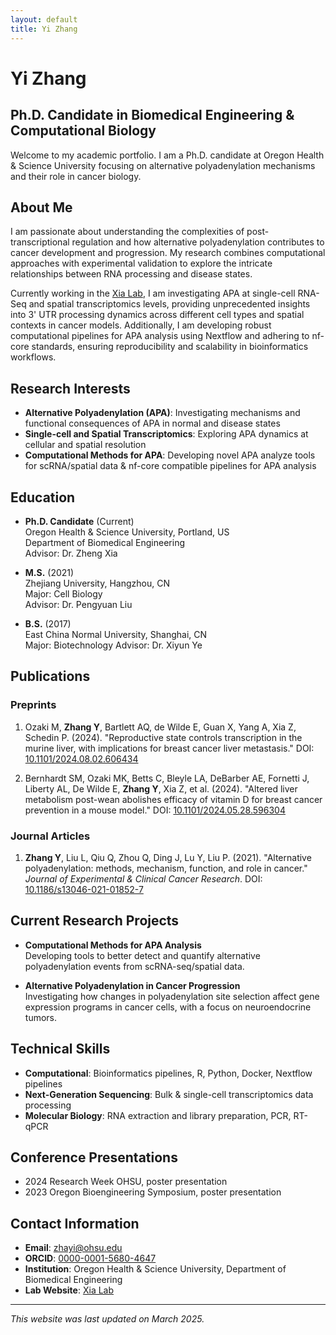 ```yaml
---
layout: default
title: Yi Zhang
---
```


# Yi Zhang

## Ph.D. Candidate in Biomedical Engineering & Computational Biology

Welcome to my academic portfolio. I am a Ph.D. candidate at Oregon Health & Science University focusing on alternative polyadenylation mechanisms and their role in cancer biology.

## About Me

I am passionate about understanding the complexities of post-transcriptional regulation and how alternative polyadenylation contributes to cancer development and progression. My research combines computational approaches with experimental validation to explore the intricate relationships between RNA processing and disease states.

Currently working in the [Xia Lab](https://xiazlab.org/), I am investigating APA at single-cell RNA-Seq and spatial transcriptomics levels, providing unprecedented insights into 3' UTR processing dynamics across different cell types and spatial contexts in cancer models. Additionally, I am developing robust computational pipelines for APA analysis using Nextflow and adhering to nf-core standards, ensuring reproducibility and scalability in bioinformatics workflows.

## Research Interests

- **Alternative Polyadenylation (APA)**: Investigating mechanisms and functional consequences of APA in normal and disease states
- **Single-cell and Spatial Transcriptomics**: Exploring APA dynamics at cellular and spatial resolution
- **Computational Methods for APA**: Developing novel APA analyze tools for scRNA/spatial data & nf-core compatible pipelines for APA analysis


## Education

- **Ph.D. Candidate** (Current)  
  Oregon Health & Science University, Portland, US  
  Department of Biomedical Engineering   
  Advisor: Dr. Zheng Xia

- **M.S.** (2021)  
  Zhejiang University, Hangzhou, CN  
  Major: Cell Biology  
  Advisor: Dr. Pengyuan Liu

- **B.S.** (2017)  
  East China Normal University, Shanghai, CN  
  Major: Biotechnology
  Advisor: Dr. Xiyun Ye 

## Publications

### Preprints

1. Ozaki M, **Zhang Y**, Bartlett AQ, de Wilde E, Guan X, Yang A, Xia Z, Schedin P. (2024). "Reproductive state controls transcription in the murine liver, with implications for breast cancer liver metastasis." DOI: [10.1101/2024.08.02.606434](https://doi.org/10.1101/2024.08.02.606434)

2. Bernhardt SM, Ozaki MK, Betts C, Bleyle LA, DeBarber AE, Fornetti J, Liberty AL, De Wilde E, **Zhang Y**, Xia Z, et al. (2024). "Altered liver metabolism post-wean abolishes efficacy of vitamin D for breast cancer prevention in a mouse model." DOI: [10.1101/2024.05.28.596304](https://doi.org/10.1101/2024.05.28.596304)

### Journal Articles

1. **Zhang Y**, Liu L, Qiu Q, Zhou Q, Ding J, Lu Y, Liu P. (2021). "Alternative polyadenylation: methods, mechanism, function, and role in cancer." *Journal of Experimental & Clinical Cancer Research*. DOI: [10.1186/s13046-021-01852-7](https://doi.org/10.1186/s13046-021-01852-7)

## Current Research Projects

- **Computational Methods for APA Analysis**  
  Developing tools to better detect and quantify alternative polyadenylation events from scRNA-seq/spatial data.
  
- **Alternative Polyadenylation in Cancer Progression**  
  Investigating how changes in polyadenylation site selection affect gene expression programs in cancer cells, with a focus on neuroendocrine tumors.


## Technical Skills

- **Computational**: Bioinformatics pipelines, R, Python, Docker, Nextflow pipelines
- **Next-Generation Sequencing**: Bulk & single-cell transcriptomics data processing
- **Molecular Biology**: RNA extraction and library preparation, PCR, RT-qPCR

## Conference Presentations

- 2024 Research Week OHSU, poster presentation
- 2023 Oregon Bioengineering Symposium, poster presentation

## Contact Information

- **Email**: [zhayi@ohsu.edu](mailto:zhayi@ohsu.edu)
- **ORCID**: [0000-0001-5680-4647](https://orcid.org/0000-0001-5680-4647)
- **Institution**: Oregon Health & Science University, Department of Biomedical Engineering
- **Lab Website**: [Xia Lab](https://xiazlab.org/)

---

*This website was last updated on March 2025.*
